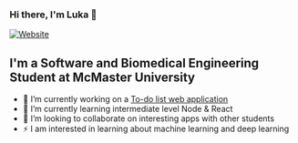 ### Hi there, I'm Luka 👋


[![Website](https://img.shields.io/website?label=lukamircetic.com&style=for-the-badge&url=https%3A%2F%2Flukamircetic.ca)](lukamircetic.ca)

## I'm a Software and Biomedical Engineering Student at McMaster University

- 🔭 I’m currently working on a [To-do list web application][repo]
- 🌱 I’m currently learning intermediate level Node & React
- 👯 I’m looking to collaborate on interesting apps with other students
- ⚡ I am interested in learning about machine learning and deep learning
<!--
**lukamircetic/lukamircetic** is a ✨ _special_ ✨ repository because its `README.md` (this file) appears on your GitHub profile.

Here are some ideas to get you started:

- 🔭 I’m currently working on ...
- 🌱 I’m currently learning ...
- 👯 I’m looking to collaborate on ...
- 🤔 I’m looking for help with ...
- 💬 Ask me about ...
- 📫 How to reach me: ...
- 😄 Pronouns: ...
- ⚡ Fun fact: ...
  -->

[website]: https://lukamircetic.ca
[linkedin]: https://linkedin.com/in/luka-mircetic
[repo]: https://github.com/lukamircetic/TodoApp
